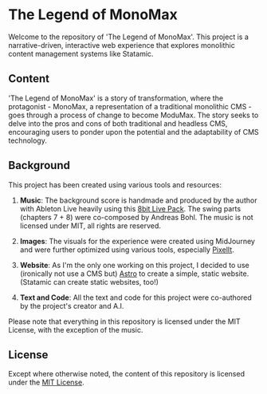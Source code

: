 # The Legend of MonoMax

Welcome to the repository of 'The Legend of MonoMax'. This project is a narrative-driven, interactive web experience that explores monolithic content management systems like Statamic.

## Content

'The Legend of MonoMax' is a story of transformation, where the protagonist - MonoMax, a representation of a traditional monolithic CMS - goes through a process of change to become ModuMax. The story seeks to delve into the pros and cons of both traditional and headless CMS, encouraging users to ponder upon the potential and the adaptability of CMS technology.

## Background

This project has been created using various tools and resources:

1. **Music**: The background score is handmade and produced by the author with Ableton Live heavily using this [8bit Live Pack](https://brianfunk.gumroad.com/l/8bit). The swing parts (chapters 7 + 8) were co-composed by Andreas Bohl. The music is not licensed under MIT, all rights are reserved.

2. **Images**: The visuals for the experience were created using MidJourney and were further optimized using various tools, especially [PixelIt](https://giventofly.github.io/pixelit/).

3. **Website**: As I'm the only one working on this project, I decided to use (ironically not use a CMS but) [Astro](https://astro.build) to create a simple, static website. (Statamic can create static websites, too!)

4. **Text and Code**: All the text and code for this project were co-authored by the project's creator and A.I.

Please note that everything in this repository is licensed under the MIT License, with the exception of the music.

## License

Except where otherwise noted, the content of this repository is licensed under the [MIT License](LICENSE).

